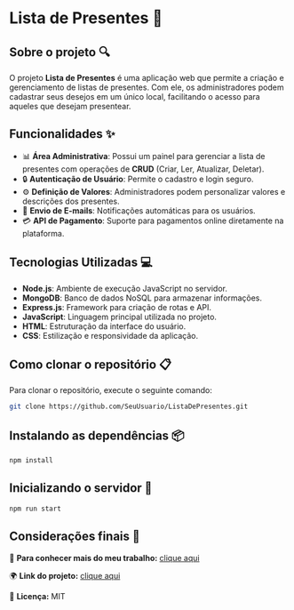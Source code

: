 # Lista de Presentes 🎉

## Sobre o projeto 🔍

O projeto **Lista de Presentes** é uma aplicação web que permite a criação e gerenciamento de listas de presentes. Com ele, os administradores podem cadastrar seus desejos em um único local, facilitando o acesso para aqueles que desejam presentear.

## Funcionalidades ✨

- 📊 **Área Administrativa**: Possui um painel para gerenciar a lista de presentes com operações de **CRUD** (Criar, Ler, Atualizar, Deletar).
- 🔒 **Autenticação de Usuário**: Permite o cadastro e login seguro.
- ⚙️ **Definição de Valores**: Administradores podem personalizar valores e descrições dos presentes.
- 📧 **Envio de E-mails**: Notificações automáticas para os usuários.
- 💳 **API de Pagamento**: Suporte para pagamentos online diretamente na plataforma.

## Tecnologias Utilizadas 💻

- **Node.js**: Ambiente de execução JavaScript no servidor.
- **MongoDB**: Banco de dados NoSQL para armazenar informações.
- **Express.js**: Framework para criação de rotas e API.
- **JavaScript**: Linguagem principal utilizada no projeto.
- **HTML**: Estruturação da interface do usuário.
- **CSS**: Estilização e responsividade da aplicação.

## Como clonar o repositório 📋

Para clonar o repositório, execute o seguinte comando:

```bash
git clone https://github.com/SeuUsuario/ListaDePresentes.git
```

## Instalando as dependências 📦

```bash
npm install
```

## Inicializando o servidor 🚀

```bash
npm run start
```

## Considerações finais 📝

🔗 **Para conhecer mais do meu trabalho:** [clique aqui](#)

🌍 **Link do projeto:** [clique aqui](#)

📜 **Licença:** MIT


